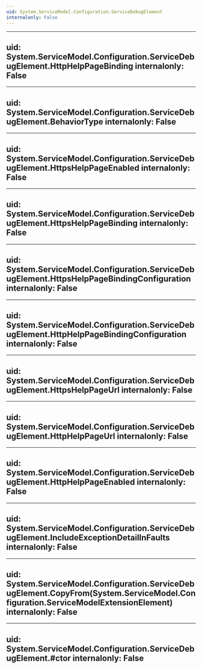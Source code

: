 ```yaml
---
uid: System.ServiceModel.Configuration.ServiceDebugElement
internalonly: False
---
```


---
uid: System.ServiceModel.Configuration.ServiceDebugElement.HttpHelpPageBinding
internalonly: False
---

---
uid: System.ServiceModel.Configuration.ServiceDebugElement.BehaviorType
internalonly: False
---

---
uid: System.ServiceModel.Configuration.ServiceDebugElement.HttpsHelpPageEnabled
internalonly: False
---

---
uid: System.ServiceModel.Configuration.ServiceDebugElement.HttpsHelpPageBinding
internalonly: False
---

---
uid: System.ServiceModel.Configuration.ServiceDebugElement.HttpsHelpPageBindingConfiguration
internalonly: False
---

---
uid: System.ServiceModel.Configuration.ServiceDebugElement.HttpHelpPageBindingConfiguration
internalonly: False
---

---
uid: System.ServiceModel.Configuration.ServiceDebugElement.HttpsHelpPageUrl
internalonly: False
---

---
uid: System.ServiceModel.Configuration.ServiceDebugElement.HttpHelpPageUrl
internalonly: False
---

---
uid: System.ServiceModel.Configuration.ServiceDebugElement.HttpHelpPageEnabled
internalonly: False
---

---
uid: System.ServiceModel.Configuration.ServiceDebugElement.IncludeExceptionDetailInFaults
internalonly: False
---

---
uid: System.ServiceModel.Configuration.ServiceDebugElement.CopyFrom(System.ServiceModel.Configuration.ServiceModelExtensionElement)
internalonly: False
---

---
uid: System.ServiceModel.Configuration.ServiceDebugElement.#ctor
internalonly: False
---
